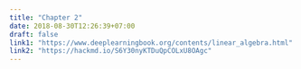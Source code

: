 ```yaml
---
title: "Chapter 2"
date: 2018-08-30T12:26:39+07:00
draft: false
link1: "https://www.deeplearningbook.org/contents/linear_algebra.html"
link2: "https://hackmd.io/S6Y30nyKTDuQpCOLxU8OAgc"
---
```


